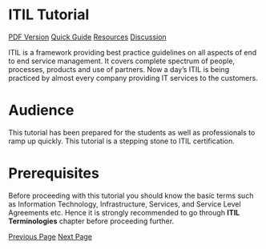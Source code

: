 # ITIL Tutorial
[PDF Version](../itil/itil_pdf_version.md)
[Quick Guide](../itil/itil_quick_guide.md)
[Resources](../itil/itil_useful_resources.md)
[Discussion](../itil/itil_discussion.md)

ITIL is a framework providing best practice guidelines on all aspects of end to end service management. It covers complete spectrum of people, processes, products and use of partners. Now a day’s ITIL is being practiced by almost every company providing IT services to the customers.

# Audience
This tutorial has been prepared for the students as well as professionals to ramp up quickly. This tutorial is a stepping stone to ITIL certification.

# Prerequisites
Before proceeding with this tutorial you should know the basic terms such as Information Technology, Infrastructure, Services, and Service Level Agreements etc. Hence it is strongly recommended to go through **ITIL Terminologies** chapter before proceeding further.


[Previous Page](../itil/index.md) [Next Page](../itil/itil_overview.md) 
